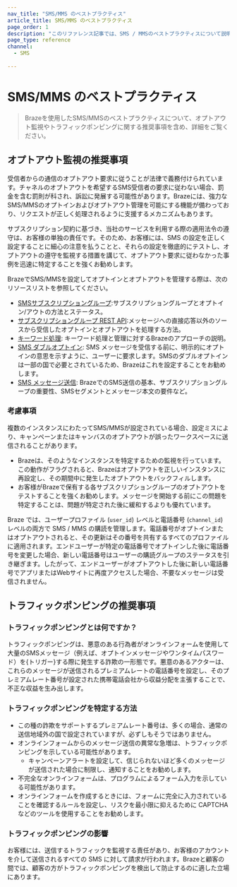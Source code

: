 ```yaml
---
nav_title: "SMS/MMS のベストプラクティス"
article_title: SMS/MMS のベストプラクティス
page_order: 1
description: "このリファレンス記事では、SMS / MMSのベストプラクティスについて説明します。"
page_type: reference
channel:
  - SMS
  
---
```


# SMS/MMS のベストプラクティス

> Brazeを使用したSMS/MMSのベストプラクティスについて、オプトアウト監視やトラフィックポンピングに関する推奨事項を含め、詳細をご覧ください。

## オプトアウト監視の推奨事項

受信者からの通信のオプトアウト要求に従うことが法律で義務付けられています。チャネルのオプトアウトを希望するSMS受信者の要求に従わない場合、罰金を含む罰則が科され、訴訟に発展する可能性があります。Brazeには、強力なSMS/MMSのオプトインおよびオプトアウト管理を可能にする機能が備わっており、リクエストが正しく処理されるように支援するメカニズムもあります。

サブスクリプション契約に基づき、当社のサービスを利用する際の適用法令の遵守は、お客様の単独の責任です。そのため、お客様には、SMS の設定を正しく設定することに細心の注意を払うことと、それらの設定を徹底的にテストし、オプトアウトの遵守を監視する措置を講じて、オプトアウト要求に従わなかった事例を迅速に特定することを強くお勧めします。

BrazeでSMS/MMSを設定してオプトインとオプトアウトを管理する際は、次のリソースリストを参照してください。
* [SMSサブスクリプショングループ]({{site.baseurl}}/user_guide/message_building_by_channel/sms/sms_subscription_group/):サブスクリプショングループとオプトイン/アウトの方法とステータス。
* [サブスクリプショングループ REST API]({{site.baseurl}}/api/endpoints/subscription_groups):メッセージへの直接応答以外のソースから受信したオプトインとオプトアウトを処理する方法。
* [キーワード処理]({{site.baseurl}}/user_guide/message_building_by_channel/sms/keywords): キーワード処理と管理に対するBrazeのアプローチの説明。
* [SMS ダブルオプトイン]({{site.baseurl}}/user_guide/message_building_by_channel/sms/keywords/sms_double_opt_in/): SMS メッセージを受信する前に、明示的にオプトインの意思を示すように、ユーザーに要求します。SMSのダブルオプトインは一部の国で必要とされているため、Brazeはこれを設定することをお勧めします。
* [SMS メッセージ送信]({{site.baseurl}}/user_guide/message_building_by_channel/sms/sms_setup/sms_sending/): BrazeでのSMS送信の基本、サブスクリプショングループの重要性、SMSセグメントとメッセージ本文の要件など。

### 考慮事項

複数のインスタンスにわたってSMS/MMSが設定されている場合、設定ミスにより、キャンペーンまたはキャンバスのオプトアウトが誤ったワークスペースに送信されることがあります。

* Brazeは、そのようなインスタンスを特定するための監視を行っています。この動作がフラグされると、Brazeはオプトアウトを正しいインスタンスに再設定し、その期間中に発生したオプトアウトをバックフィルします。
* お客様がBrazeで保有する各サブスクリプショングループのオプトアウトをテストすることを強くお勧めします。メッセージを開始する前にこの問題を特定することは、問題が特定された後に緩和するよりも優れています。

Braze では、ユーザープロファイル (`user_id`) レベルと電話番号 (`channel_id`) レベルの両方で SMS / MMS の購読を管理します。電話番号がオプトインまたはオプトアウトされると、その更新はその番号を共有するすべてのプロファイルに適用されます。エンドユーザーが特定の電話番号でオプトインした後に電話番号を変更した場合、新しい電話番号はユーザーの購読グループのステータスを引き継ぎます。したがって、エンドユーザーがオプトアウトした後に新しい電話番号でアプリまたはWebサイトに再度アクセスした場合、不要なメッセージは受信されません。

## トラフィックポンピングの推奨事項

### トラフィックポンピングとは何ですか？

トラフィックポンピングは、悪意のある行為者がオンラインフォームを使用して大量のSMSメッセージ（例えば、オプトインメッセージやワンタイムパスワード）を{トリガー}する際に発生する詐欺の一形態です。悪意のあるアクターは、これらのメッセージが送信されるプレミアムレートの電話番号を設定し、そのプレミアムレート番号が設定された携帯電話会社から収益分配を主張することで、不正な収益を生み出します。

### トラフィックポンピングを特定する方法

* この種の詐欺をサポートするプレミアムレート番号は、多くの場合、通常の送信地域外の国で設定されていますが、必ずしもそうではありません。
* オンラインフォームからのメッセージ送信の異常な急増は、トラフィックポンピングを示している可能性があります。
    * キャンペーンアラートを設定して、信じられないほど多くのメッセージが送信された場合に制限し、通知することをお勧めします。
* 不完全なオンラインフォームは、プログラムによるフォーム入力を示している可能性があります。
* オンラインフォームを作成するときには、フォームに完全に入力されていることを確認するルールを設定し、リスクを最小限に抑えるために CAPTCHA などのツールを使用することをお勧めします。

### トラフィックポンピングの影響

お客様には、送信するトラフィックを監視する責任があり、お客様のアカウントを介して送信されるすべての SMS に対して請求が行われます。Brazeと顧客の間では、顧客の方がトラフィックポンピングを検出して防止するのに適した立場にあります。

